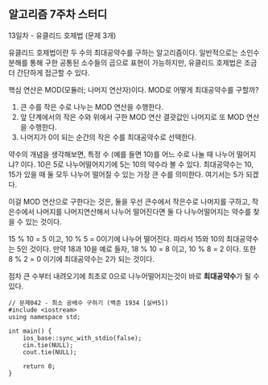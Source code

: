## 알고리즘 7주차 스터디
13일차 - 유클리드 호제법 (문제 3개)

유클리드 호제법이란 두 수의 최대공약수를 구하는 알고리즘이다.
일반적으로는 소인수분해를 통해 구한 공통된 소수들의 곱으로 표현이 가능하지만, 유클리드 호제법은 조금 더 간단하게 접근할 수 있다.

핵심 연산은 MOD(모듈러; 나머지 연산자)이다. MOD로 어떻게 최대공약수를 구할까?

1) 큰 수를 작은 수로 나누는 MOD 연산을 수행한다.
2) 앞 단계에서의 작은 수와 위에서 구한 MOD 연산 결괏값인 나머지로 또 MOD 연산을 수행한다.
3) 나머지가 0이 되는 순간의 작은 수를 최대공약수로 선택한다.

약수의 개념을 생각해보면, 특정 수 (예를 들면 10)를 어느 수로 나눌 때 나누어 떨어지냐? 이다. 10은 5로 나누어떨어지기에 5는 10의 약수라 볼 수 있다.
최대공약수는 10, 15가 있을 때 둘 모두 나누어 떨어질 수 있는 가장 큰 수를 의미한다. 여기서는 5가 되겠다.

이걸 MOD 연산으로 구한다는 것은, 둘을 우선 큰수에서 작은수로 나머지를 구하고, 작은수에서 나머지를 나머지연산해서 나누어 떨어진다면 둘 다 나누어떨어지는 약수를 찾을 수 있는 것이다.

15 % 10 = 5 이고, 10 % 5 = 0이기에 나누어 떨어진다. 따라서 15와 10의 최대공약수는 5인 것이다.
만약 18과 10을 예로 들자, 18 % 10 = 8 이고, 10 % 8 = 2 이다. 또한 8 % 2 = 0 이기에 최대공약수는 2가 되는 것이다.

점차 큰 수부터 내려오기에 최초로 0으로 나누어떨어지는것이 바로 **최대공약수**가 될 수 있다.

```
// 문제042 - 최소 공배수 구하기 (백준 1934 [실버5])
#include <iostream>
using namespace std;

int main() {
    ios_base::sync_with_stdio(false);
    cin.tie(NULL);
    cout.tie(NULL);

    return 0;
}
```